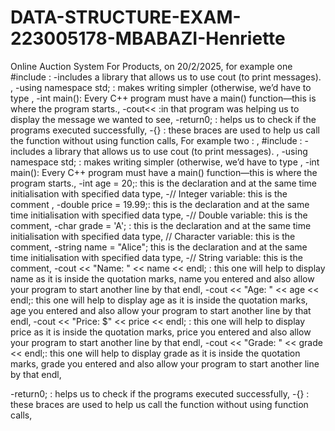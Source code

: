 # DATA-STRUCTURE-EXAM-223005178-MBABAZI-Henriette
Online Auction System For Products, 
on 20/2/2025, 
for example one #include <iostream> : -includes a library that allows us to use cout (to print messages). ,
-using namespace std; : makes writing simpler (otherwise, we’d have to type , 
-int main(): Every C++ program must have a main() function—this is where the program starts.,
-cout<< :in that program was helping us to display the message we wanted to see,
-return0; : helps us to check if the programs executed successfully,
-{} : these braces are used to help us call the function without using function calls,
For example two : ,
#include <iostream> : -includes a library that allows us to use cout (to print messages). ,
-using namespace std; : makes writing simpler (otherwise, we’d have to type , 
-int main(): Every C++ program must have a main() function—this is where the program starts.,
-int age = 20;: this is the declaration and at the same time initialisation with specified data type,
-// Integer variable: this is the comment ,
-double price = 19.99;: this is the declaration and at the same time initialisation with specified data type, 
-// Double variable:  this is the comment,
-char grade = 'A'; : this is the declaration and at the same time initialisation with specified data type,
// Character variable: this is the comment,
-string name = "Alice";  this is the declaration and at the same time initialisation with specified data type,
-// String variable: this is the comment,
-cout << "Name: " << name << endl; : this one will help to display name as it is inside the quotation marks, name you entered and also allow your program to start another line by that endl, 
-cout << "Age: " << age << endl;: this one will help to display age as it is inside the quotation marks, age you entered and also allow your program to start another line by that endl,
-cout << "Price: $" << price << endl; : this one will help to display price as it is inside the quotation marks, price you entered and also allow your program to start another line by that endl,
-cout << "Grade: " << grade << endl;: this one will help to display grade as it is inside the quotation marks, grade you entered and also allow your program to start another line by that endl,
    
-return0; : helps us to check if the programs executed successfully,
-{} : these braces are used to help us call the function without using function calls,
